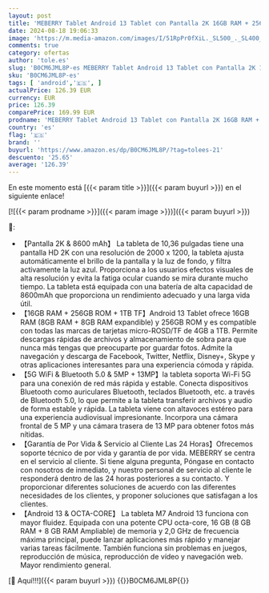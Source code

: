 ```yaml
---
layout: post
title: 'MEBERRY Tablet Android 13 Tablet con Pantalla 2K 16GB RAM + 256GB ROM + TF 1TB Octa-Core 2.0 GHz / 2000 x 1200 Pixels / 8600 mAh / 5MP + 13MP / 5G WiFi  Tablet con Ratón Teclado Negro'
date: 2024-08-18 19:06:33
image: 'https://m.media-amazon.com/images/I/51RpPr0fXiL._SL500_._SL400_.jpg'
comments: true
category: ofertas
author: 'tole.es'
slug: 'B0CM6JML8P-es MEBERRY Tablet Android 13 Tablet con Pantalla 2K 16GB RAM...'
sku: 'B0CM6JML8P-es'
tags: [ 'android','🇪🇸', ]
actualPrice: 126.39 EUR
currency: EUR
price: 126.39
comparePrice: 169.99 EUR
prodname: 'MEBERRY Tablet Android 13 Tablet con Pantalla 2K 16GB RAM + 256GB ROM + TF 1TB Octa-Core 2.0 GHz / 2000 x 1200 Pixels / 8600 mAh / 5MP + 13MP / 5G WiFi  Tablet con Ratón Teclado Negro'
country: 'es'
flag: '🇪🇸'
brand: ''
buyurl: 'https://www.amazon.es/dp/B0CM6JML8P/?tag=tolees-21'
descuento: '25.65'
average: '126.39'
---
```


En este momento está [{{< param title >}}]({{< param buyurl >}}) en el siguiente enlace!

[![{{< param prodname >}}]({{< param image >}})]({{< param buyurl >}})

🔎:

- 【Pantalla 2K & 8600 mAh】 La tableta de 10,36 pulgadas tiene una pantalla HD 2K con una resolución de 2000 x 1200, la tableta ajusta automáticamente el brillo de la pantalla y la luz de fondo, y filtra activamente la luz azul. Proporciona a los usuarios efectos visuales de alta resolución y evita la fatiga ocular cuando se mira durante mucho tiempo. La tableta está equipada con una batería de alta capacidad de 8600mAh que proporciona un rendimiento adecuado y una larga vida útil.
- 【16GB RAM + 256GB ROM + 1TB TF】Android 13 Tablet ofrece 16GB RAM (8GB RAM + 8GB RAM expandible) y 256GB ROM y es compatible con todas las marcas de tarjetas micro-ROSD/TF de 4GB a 1TB. Permite descargas rápidas de archivos y almacenamiento de sobra para que nunca más tengas que preocuparte por guardar fotos. Admite la navegación y descarga de Facebook, Twitter, Netflix, Disney+, Skype y otras aplicaciones interesantes para una experiencia cómoda y rápida.
- 【5G WiFi & Bluetooth 5.0 & 5MP + 13MP】la tableta soporta Wi-Fi 5G para una conexión de red más rápida y estable. Conecta dispositivos Bluetooth como auriculares Bluetooth, teclados Bluetooth, etc. a través de Bluetooth 5.0, lo que permite a la tableta transferir archivos y audio de forma estable y rápida. La tableta viene con altavoces estéreo para una experiencia audiovisual impresionante. Incorpora una cámara frontal de 5 MP y una cámara trasera de 13 MP para obtener fotos más nítidas.
- 【Garantía de Por Vida & Servicio al Cliente Las 24 Horas】Ofrecemos soporte técnico de por vida y garantía de por vida. MEBERRY se centra en el servicio al cliente. Si tiene alguna pregunta, Póngase en contacto con nosotros de inmediato, y nuestro personal de servicio al cliente le responderá dentro de las 24 horas posteriores a su contacto. Y proporcionar diferentes soluciones de acuerdo con las diferentes necesidades de los clientes, y proponer soluciones que satisfagan a los clientes.
- 【Android 13 & OCTA-CORE】 La tableta M7 Android 13 funciona con mayor fluidez. Equipada con una potente CPU octa-core, 16 GB (8 GB RAM + 8 GB RAM Ampliable) de memoria y 2,0 GHz de frecuencia máxima principal, puede lanzar aplicaciones más rápido y manejar varias tareas fácilmente. También funciona sin problemas en juegos, reproducción de música, reproducción de vídeo y navegación web. Mayor rendimiento general.

[🛒 Aquí!!!]({{< param buyurl >}})
{{<world>}}B0CM6JML8P{{</world>}}

